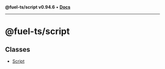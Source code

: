 **@fuel-ts/script v0.94.6** • [**Docs**](index.md)

***

# @fuel-ts/script

## Classes

- [Script](./Script.md)
